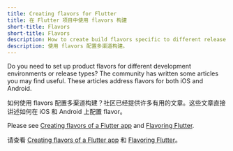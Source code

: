 ```yaml
---
title: Creating flavors for Flutter
title: 在 Flutter 项目中使用 flavors 构建
short-title: Flavors
short-title: Flavors
description: How to create build flavors specific to different release types or development environments.
description: 使用 flavors 配置多渠道构建。
---
```


Do you need to set up product flavors for different development
environments or release types?
The community has written some articles you may find useful.
These articles address flavors for both iOS and Android.

如何使用 flavors 配置多渠道构建？社区已经提供许多有用的文章。这些文章直接讲述如何在 iOS 和 Android 上配置 flavor。

Please see
[Creating flavors of a Flutter app](https://cogitas.net/creating-flavors-of-a-flutter-app/)
and
[Flavoring Flutter](https://medium.com/@salvatoregiordanoo/flavoring-flutter-392aaa875f36).

请查看
[Creating flavors of a Flutter app](https://cogitas.net/creating-flavors-of-a-flutter-app/)
和
[Flavoring Flutter](https://medium.com/@salvatoregiordanoo/flavoring-flutter-392aaa875f36)。
